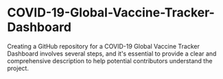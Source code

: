 # COVID-19-Global-Vaccine-Tracker-Dashboard
Creating a GitHub repository for a COVID-19 Global Vaccine Tracker Dashboard involves several steps, and it's essential to provide a clear and comprehensive description to help potential contributors understand the project.
